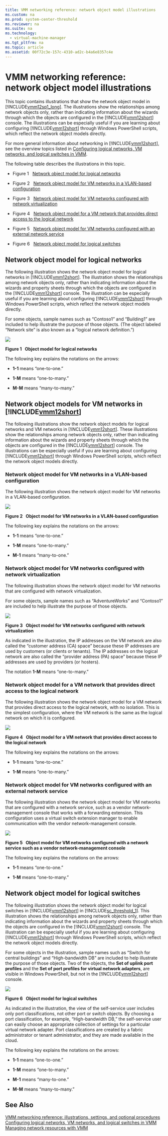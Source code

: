 ```yaml
---
title: VMM networking reference: network object model illustrations
ms.custom: na
ms.prod: system-center-threshold
ms.reviewer: na
ms.suite: na
ms.technology: 
  - virtual-machine-manager
ms.tgt_pltfrm: na
ms.topic: article
ms.assetid: 00f72c3e-157c-4310-ad2c-b4a6e8357c4e
---
```

# VMM networking reference: network object model illustrations
This topic contains illustrations that show the network object model in [!INCLUDE[vmm12sp1_long](../Token/vmm12sp1_long_md.md)]. The illustrations show the relationships among network objects only, rather than indicating information about the wizards through which the objects are configured in the [!INCLUDE[vmm12short](../Token/vmm12short_md.md)] console. The illustrations can be especially useful if you are learning about configuring [!INCLUDE[vmm12short](../Token/vmm12short_md.md)] through Windows PowerShell scripts, which reflect the network object models directly.

For more general information about networking in [!INCLUDE[vmm12short](../Token/vmm12short_md.md)], see the overview topics listed in [Configuring logical networks, VM networks, and logical switches in VMM](../Topic/Configuring-logical-networks,-VM-networks,-and-logical-switches-in-VMM.md).

The following table describes the illustrations in this topic.

-   Figure 1   [Network object model for logical networks](../Topic/VMM-networking-reference--network-object-model-illustrations.md#BKMK_logical2)

-   Figure 2   [Network object model for VM networks in a VLAN-based configuration](../Topic/VMM-networking-reference--network-object-model-illustrations.md#BKMK_VLAN2)

-   Figure 3   [Network object model for VM networks configured with network virtualization](../Topic/VMM-networking-reference--network-object-model-illustrations.md#BKMK_virtualization2)

-   Figure 4   [Network object model for a VM network that provides direct access to the logical network](../Topic/VMM-networking-reference--network-object-model-illustrations.md#BKMK_direct2)

-   Figure 5   [Network object model for VM networks configured with an external network service](../Topic/VMM-networking-reference--network-object-model-illustrations.md#BKMK_vendor2)

-   Figure 6   [Network object model for logical switches](../Topic/VMM-networking-reference--network-object-model-illustrations.md#BKMK_switch)

## <a name="BKMK_logical2"></a>Network object model for logical networks
The following illustration shows the network object model for logical networks in [!INCLUDE[vmm12short](../Token/vmm12short_md.md)]. The illustration shows the relationships among network objects only, rather than indicating information about the wizards and property sheets through which the objects are configured in the [!INCLUDE[vmm12short](../Token/vmm12short_md.md)] console. The illustration can be especially useful if you are learning about configuring [!INCLUDE[vmm12short](../Token/vmm12short_md.md)] through Windows PowerShell scripts, which reflect the network object models directly.

For some objects, sample names such as “Contoso1” and “Building1” are included to help illustrate the purpose of those objects. \(The object labeled “Network site” is also known as a “logical network definition.”\)

![](../Image/01_VMM_Net_Obj.gif)

**Figure 1   Object model for logical networks**

The following key explains the notations on the arrows:

-   **1\-1** means “one\-to\-one.”

-   **1\-M** means “one\-to\-many.”

-   **M\-M** means “many\-to\-many.”

## Network object models for VM networks in [!INCLUDE[vmm12short](../Token/vmm12short_md.md)]
The following illustrations show the network object models for logical networks and VM networks in [!INCLUDE[vmm12short](../Token/vmm12short_md.md)]. These illustrations show the relationships among network objects only, rather than indicating information about the wizards and property sheets through which the objects are configured in the [!INCLUDE[vmm12short](../Token/vmm12short_md.md)] console. The illustrations can be especially useful if you are learning about configuring [!INCLUDE[vmm12short](../Token/vmm12short_md.md)] through Windows PowerShell scripts, which reflect the network object models directly.

### <a name="BKMK_VLAN2"></a>Network object model for VM networks in a VLAN\-based configuration
The following illustration shows the network object model for VM networks in a VLAN\-based configuration.

![](../Image/02b_VMM_Net_Obj_upd.gif)

**Figure 2   Object model for VM networks in a VLAN\-based configuration**

The following key explains the notations on the arrows:

-   **1\-1** means “one\-to\-one.”

-   **1\-M** means “one\-to\-many.”

-   **M\-1** means “many\-to\-one.”

### <a name="BKMK_virtualization2"></a>Network object model for VM networks configured with network virtualization
The following illustration shows the network object model for VM networks that are configured with network virtualization.

For some objects, sample names such as “AdventureWorks” and “Contoso1” are included to help illustrate the purpose of those objects.

![](../Image/02_VMM_Net_Obj.gif)

**Figure 3   Object model for VM networks configured with network virtualization**

As indicated in the illustration, the IP addresses on the VM network are also called the “customer address \(CA\) space” because these IP addresses are used by customers \(or clients or tenants\). The IP addresses on the logical network are also called the “provider address \(PA\) space” because these IP addresses are used by providers \(or hosters\).

The notation **1\-M** means “one\-to\-many.”

### <a name="BKMK_direct2"></a>Network object model for a VM network that provides direct access to the logical network
The following illustration shows the network object model for a VM network that provides direct access to the logical network, with no isolation. This is the simplest configuration, where the VM network is the same as the logical network on which it is configured.

![](../Image/02c_VMM_Net_Obj.gif)

**Figure 4   Object model for a VM network that provides direct access to the logical network**

The following key explains the notations on the arrows:

-   **1\-1** means “one\-to\-one.”

-   **1\-M** means “one\-to\-many.”

### <a name="BKMK_vendor2"></a>Network object model for VM networks configured with an external network service
The following illustration shows the network object model for VM networks that are configured with a network service, such as a vendor network\-management console that works with a forwarding extension. This configuration uses a virtual switch extension manager to enable communication with the vendor network\-management console.

![](../Image/02d_VMM_Net_Obj_Ext_upd.gif)

**Figure 5   Object model for VM networks configured with a network service such as a vendor network\-management console**

The following key explains the notations on the arrows:

-   **1\-1** means “one\-to\-one.”

-   **1\-M** means “one\-to\-many.”

## <a name="BKMK_switch"></a>Network object model for logical switches
The following illustration shows the network object model for logical switches in [!INCLUDE[vmm12short](../Token/vmm12short_md.md)] in [!INCLUDE[sc_threshold_1](../Token/sc_threshold_1_md.md)]. This illustration shows the relationships among network objects only, rather than indicating information about the wizards and property sheets through which the objects are configured in the [!INCLUDE[vmm12short](../Token/vmm12short_md.md)] console. The illustration can be especially useful if you are learning about configuring [!INCLUDE[vmm12short](../Token/vmm12short_md.md)] through Windows PowerShell scripts, which reflect the network object models directly.

For some objects in the illustration, sample names such as “Switch for central buildings” and “High\-bandwidth DB” are included to help illustrate the purpose of those objects. Two of the objects, the **Set of uplink port profiles** and the **Set of port profiles for virtual network adapters**, are visible in Windows PowerShell, but not in the [!INCLUDE[vmm12short](../Token/vmm12short_md.md)] console.

![](../Image/03_VMM_Net_Obj.gif)

**Figure 6   Object model for logical switches**

As indicated in the illustration, the view of the self\-service user includes only port classifications, not other port or switch objects. By choosing a port classification, for example, “High\-bandwidth DB,” the self\-service user can easily choose an appropriate collection of settings for a particular virtual network adapter. Port classifications are created by a fabric administrator or tenant administrator, and they are made available in the cloud.

The following key explains the notations on the arrows:

-   **1\-1** means “one\-to\-one.”

-   **1\-M** means “one\-to\-many.”

-   **M\-1** means “many\-to\-one.”

-   **M\-M** means “many\-to\-many.”

## See Also
[VMM networking reference: illustrations, settings, and optional procedures](../Topic/VMM-networking-reference--illustrations,-settings,-and-optional-procedures.md)
[Configuring logical networks, VM networks, and logical switches in VMM](../Topic/Configuring-logical-networks,-VM-networks,-and-logical-switches-in-VMM.md)
[Managing network resources with VMM](../Topic/Managing-network-resources-with-VMM.md)

